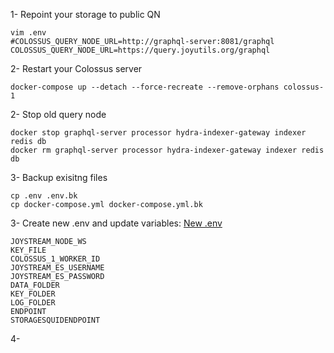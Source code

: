 1- Repoint your storage to public QN

```
vim .env
#COLOSSUS_QUERY_NODE_URL=http://graphql-server:8081/graphql
COLOSSUS_QUERY_NODE_URL=https://query.joyutils.org/graphql
```

2- Restart your Colossus server 
```
docker-compose up --detach --force-recreate --remove-orphans colossus-1
```

2- Stop old query node 

```
docker stop graphql-server processor hydra-indexer-gateway indexer redis db
docker rm graphql-server processor hydra-indexer-gateway indexer redis db
```

3- Backup exisitng files 
```
cp .env .env.bk
cp docker-compose.yml docker-compose.yml.bk
```

3- Create new .env and update variables:
[New .env](./.env)

```
JOYSTREAM_NODE_WS
KEY_FILE
COLOSSUS_1_WORKER_ID
JOYSTREAM_ES_USERNAME
JOYSTREAM_ES_PASSWORD
DATA_FOLDER
KEY_FOLDER
LOG_FOLDER
ENDPOINT
STORAGESQUIDENDPOINT
```

4- 

